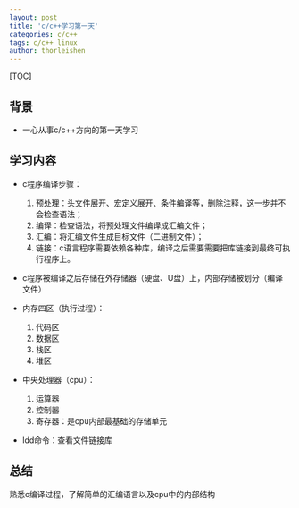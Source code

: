 ```yaml
---
layout: post
title: 'c/c++学习第一天'
categories: c/c++
tags: c/c++ linux
author: thorleishen
---
```


[TOC]
## 背景

- 一心从事c/c++方向的第一天学习

## 学习内容

- c程序编译步骤：
  1. 预处理：头文件展开、宏定义展开、条件编译等，删除注释，这一步并不会检查语法；
  2. 编译：检查语法，将预处理文件编译成汇编文件；
  3. 汇编：将汇编文件生成目标文件（二进制文件）；
  4. 链接：c语言程序需要依赖各种库，编译之后需要需要把库链接到最终可执行程序上。

- c程序被编译之后存储在外存储器（硬盘、U盘）上，内部存储被划分（编译文件）

- 内存四区（执行过程）：
    1. 代码区
    2. 数据区
    3. 栈区
    4. 堆区

- 中央处理器（cpu）：
  1. 运算器
  2. 控制器
  3. 寄存器：是cpu内部最基础的存储单元

- ldd命令：查看文件链接库

## 总结

熟悉c编译过程，了解简单的汇编语言以及cpu中的内部结构